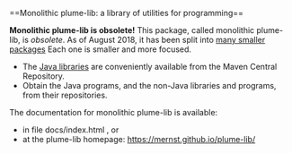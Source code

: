 ==Monolithic plume-lib: a library of utilities for programming==

**Monolithic plume-lib is obsolete!**</b>  This package, called monolithic
plume-lib, is *obsolete*.  As of August 2018, it has been split
into [many smaller packages](https://github.com/plume-lib/)
Each one is smaller and more focused.
 * The [Java libraries](https://search.maven.org/search?q=g:org.plumelib) are conveniently available from the Maven Central Repository.
 * Obtain the Java programs, and the non-Java libraries and programs, from their repositories.

The documentation for monolithic plume-lib is available:
 * in file docs/index.html , or
 * at the plume-lib homepage: https://mernst.github.io/plume-lib/
